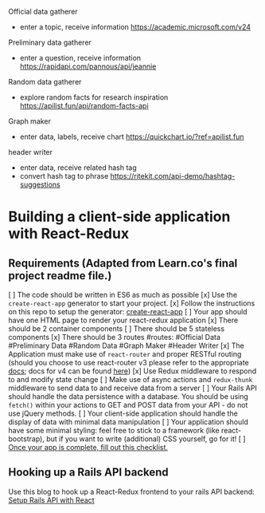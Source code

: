 Official data gatherer
- enter a topic, receive information
https://academic.microsoft.com/v24

Preliminary data gatherer
- enter a question, receive information
https://rapidapi.com/pannous/api/jeannie

Random data gatherer
- explore random facts for research inspiration
https://apilist.fun/api/random-facts-api

Graph maker
- enter data, labels, receive chart
https://quickchart.io/?ref=apilist.fun

header writer
- enter data, receive related hash tag
- convert hash tag to phrase
https://ritekit.com/api-demo/hashtag-suggestions

# Building a client-side application with React-Redux

## Requirements (Adapted from Learn.co's final project readme file.)

[ ] The code should be written in ES6 as much as possible
[x] Use the `create-react-app` generator to start your project.
[x] Follow the instructions on this repo to setup the generator: [create-react-app](https://github.com/facebookincubator/create-react-app)
[ ] Your app should have one HTML page to render your react-redux application
[x] There should be 2 container components
[ ] There should be 5 stateless components
[x] There should be 3 routes
#routes:
#Official Data
#Preliminary Data
#Random Data
#Graph Maker
#Header Writer
[x] The Application must make use of `react-router` and proper RESTful routing (should you choose to use react-router v3 please refer to the appropriate [docs](https://github.com/ReactTraining/react-router/tree/v3/docs); docs for v4 can be found [here](https://reacttraining.com/react-router/web/guides/quick-start))
[x] Use Redux middleware to respond to and modify state change
[ ] Make use of async actions and `redux-thunk` middleware to send data to and receive data from a server
[ ] Your Rails API should handle the data persistence with a database. You should be using `fetch()` within your actions to GET and POST data from your API - do not use
jQuery methods.
[ ] Your client-side application should handle the display of data with minimal data manipulation
[ ] Your application should have some minimal styling: feel free to stick to a framework (like react-bootstrap), but if you want to write (additional) CSS yourself, go for it!
[ ] [Once your app is complete, fill out this checklist.](https://goo.gl/forms/ULtKsxuzWomvXuTk2)


## Hooking up a Rails API backend

Use this blog to hook up a React-Redux frontend to your rails API backend: [Setup Rails API with React](https://www.fullstackreact.com/articles/how-to-get-create-react-app-to-work-with-your-rails-api/)

